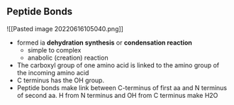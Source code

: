 ## Peptide Bonds
![[Pasted image 20220616105040.png]]
- formed ia **dehydration synthesis** or **condensation reaction**
	- simple to complex
	- anabolic (creation) reaction
- The carboxyl group of one amino acid is linked to the amino group of the incoming amino acid
- C terminus has the OH group. 
- Peptide bonds make link between C-terminus of first aa and N terminus of second aa. H from N terminus and OH from C terminus make H2O